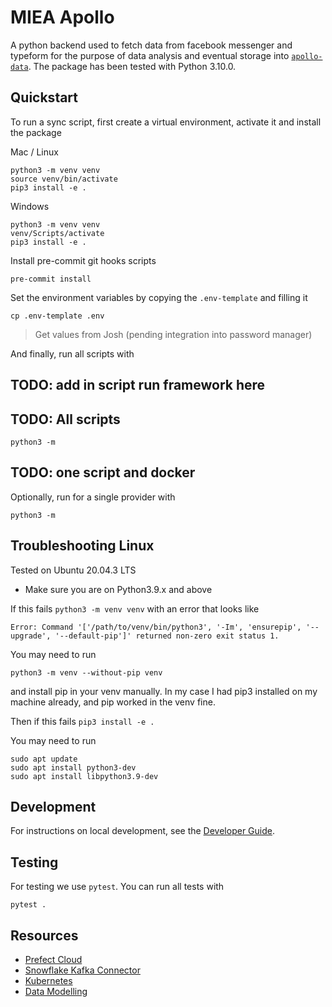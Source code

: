 # MIEA Apollo

A python backend used to fetch data from facebook messenger and typeform for the purpose of data analysis and eventual storage into [`apollo-data`](https://github.com/MIEA-Health).
The package has been tested with Python 3.10.0.

## Quickstart

To run a sync script, first create a virtual environment, activate it and install the package

Mac / Linux
```console
python3 -m venv venv
source venv/bin/activate
pip3 install -e .
```

Windows
```console
python3 -m venv venv
venv/Scripts/activate
pip3 install -e .
```

Install pre-commit git hooks scripts
```console
pre-commit install
```

Set the environment variables by copying the `.env-template` and filling it

```console
cp .env-template .env
```

> Get values from Josh (pending integration into password manager)

And finally, run all scripts with

## TODO: add in script run framework here

## TODO: All scripts
```console
python3 -m 
```

## TODO: one script and docker
Optionally, run for a single provider with

```console
python3 -m 
```



## Troubleshooting Linux
Tested on Ubuntu 20.04.3 LTS
* Make sure you are on Python3.9.x and above

If this fails `python3 -m venv venv` with an error that looks like 
```
Error: Command '['/path/to/venv/bin/python3', '-Im', 'ensurepip', '--upgrade', '--default-pip']' returned non-zero exit status 1.
```
You may need to run
```
python3 -m venv --without-pip venv
```
and install pip in your venv manually. In my case I had pip3 installed on my machine already, and pip worked in the venv fine.

Then if this fails `pip3 install -e .`

You may need to run
```shell
sudo apt update
sudo apt install python3-dev
sudo apt install libpython3.9-dev
```

## Development

For instructions on local development, see the [Developer Guide](./docs/DEVELOPER_GUIDE.md).

## Testing

For testing we use `pytest`. You can run all tests with

```console
pytest .
```

## Resources

- [Prefect Cloud](https://docs.prefect.io/concepts/states/)
- [Snowflake Kafka Connector](https://docs.snowflake.com/en/user-guide/kafka-connector-overview.html)
- [Kubernetes](https://kubernetes.io/docs/setup/)
- [Data Modelling](https://www.kimballgroup.com/data-warehouse-business-intelligence-resources/kimball-techniques/dimensional-modeling-techniques/)
